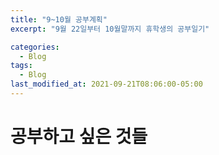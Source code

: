 ```yaml
---
title: "9~10월 공부계획"
excerpt: "9월 22일부터 10월말까지 휴학생의 공부일기"

categories:
  - Blog
tags:
  - Blog
last_modified_at: 2021-09-21T08:06:00-05:00
---
```

# 공부하고 싶은 것들
